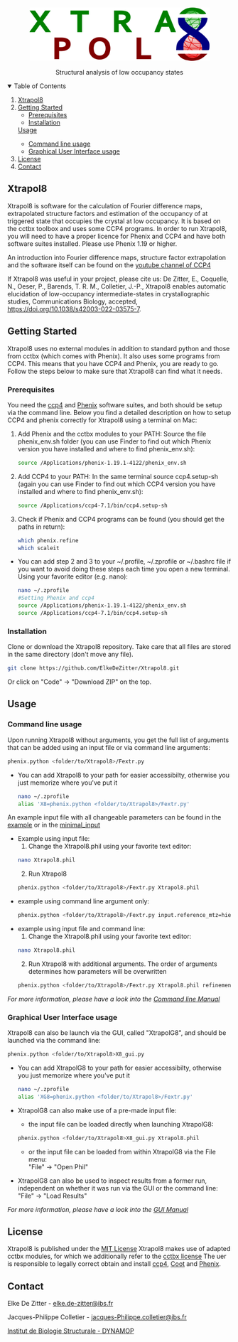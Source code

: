 <!-- PROJECT LOGO -->
<br />
<p align="center">
  <a href="https://github.com/ElkeDeZitter/Xtrapol8">
    <img src="Xtrapol8_logo.png" alt="Logo" width="405" height="120">
  </a>

  <p align="center">
    Structural analysis of low occupancy states
  </p>
</p>


<!-- TABLE OF CONTENTS -->
<details open="open">
  <summary>Table of Contents</summary>
  <ol>
    <li>
      <a href="#xtrapol8">Xtrapol8</a>
    </li>
    <li>
      <a href="#getting-started">Getting Started</a>
      <ul>
        <li><a href="#prerequisites">Prerequisites</a></li>
        <li><a href="#installation">Installation</a></li>
      </ul>
    </li>
      <a href="#Usage">Usage</a></li>
      <ul>
        <li><a href="#Command-line-usage">Command line usage</a></li>
        <li><a href="#Graphical-User-Interface-usage">Graphical User Interface usage</a></li>
      </ul>
    <li><a href="#license">License</a></li>
    <li><a href="#contact">Contact</a></li>
  </ol>
</details>



<!-- ABOUT THE PROJECT -->
## Xtrapol8

<!-- [![Product Name Screen Shot][product-screenshot]](https://example.com) -->

Xtrapol8 is software for the calculation of Fourier difference maps, extrapolated structure factors and estimation of the occupancy of at triggered state that occupies the crystal at low occupancy. It is based on the cctbx toolbox and uses some CCP4 programs. In order to run Xtrapol8, you will need to have a proper licence for Phenix and CCP4 and have both software suites installed. Please use Phenix 1.19 or higher.

An introduction into Fourier difference maps, structure factor extrapolation and the software itself can be found on the [youtube channel of CCP4](https://www.youtube.com/watch?v=H21L3-M_ge4)

If Xtrapol8 was useful in your project, please cite us: De Zitter, E., Coquelle, N., Oeser, P., Barends, T. R. M., Colletier, J.-P., Xtrapol8 enables automatic elucidation of low-occupancy intermediate-states in crystallographic studies, Communications Biology, accepted, https://doi.org/10.1038/s42003-022-03575-7.

<!-- GETTING STARTED -->
## Getting Started

Xtrapol8 uses no external modules in addition to standard python and those from cctbx (which comes with Phenix). It also uses some programs from CCP4. This means that you have CCP4 and Phenix, you are ready to go. Follow the steps below to make sure that Xtrapol8 can find what it needs.

### Prerequisites

You need the [ccp4](https://www.ccp4.ac.uk) and [Phenix](https://www.phenix-online.org) software suites, and both should be setup via the command line. Below you find a detailed description on how to setup CCP4 and phenix correctly for Xtrapol8 using a terminal on Mac:
1. Add Phenix and the cctbx modules to your PATH: Source the file phenix_env.sh folder (you can use Finder to find out which Phenix version you have installed and where to find phenix_env.sh):
   ```sh
   source /Applications/phenix-1.19.1-4122/phenix_env.sh
   ```
2. Add CCP4 to your PATH: In the same terminal source ccp4.setup-sh (again you can use Finder to find out which CCP4 version you have installed and where to find phenix_env.sh):
   ```sh
   source /Applications/ccp4-7.1/bin/ccp4.setup-sh
   ```
3. Check if Phenix and CCP4 programs can be found (you should get the paths in return):
   ```sh
   which phenix.refine
   which scaleit
   ```
* You can add step 2 and 3 to your ~/.profile, ~/.zprofile or ~/.bashrc file if you want to avoid doing these steps each time you open a new terminal. Using your favorite editor (e.g. nano):
   ```sh
   nano ~/.zprofile
   #Setting Phenix and ccp4
   source /Applications/phenix-1.19.1-4122/phenix_env.sh
   source /Applications/ccp4-7.1/bin/ccp4.setup-sh
   ```
   
### Installation

Clone or download the Xtrapol8 repository. Take care that all files are stored in the same directory (don't move any file).
   ```sh
   git clone https://github.com/ElkeDeZitter/Xtrapol8.git
   ```
Or click on "Code" -> "Download ZIP" on the top.

<!-- USAGE EXAMPLES -->
## Usage
### Command line usage

Upon running Xtrapol8 without arguments, you get the full list of arguments that can be added using an input file or via command line arguments:
   ```sh
   phenix.python <folder/to/Xtrapol8>/Fextr.py
   ```
   
* You can add Xtrapol8 to your path for easier accessibilty, otherwise you just memorize where you've put it
   ```sh
   nano ~/.zprofile
   alias 'X8=phenix.python <folder/to/Xtrapol8>/Fextr.py'
   ```
   
An example input file with all changeable parameters can be found in the [example](https://github.com/ElkeDeZitter/Xtrapol8/blob/master/Xtrapol8_example.phil) or in the [minimal_input](https://github.com/ElkeDeZitter/Xtrapol8/blob/master/Xtrapol8_minimal.phil)

* Example using input file:
  1. Change the Xtrapol8.phil using your favorite text editor:
   ```sh
   nano Xtrapol8.phil
   ```
  2. Run Xtrapol8
  ```sh
  phenix.python <folder/to/Xtrapol8>/Fextr.py Xtrapol8.phil
  ```
* example using command line argument only:
  ```sh
  phenix.python <folder/to/Xtrapol8>/Fextr.py input.reference_mtz=hiephiep.mtz input.triggered_mtz=hieperdepiep.mtz input.model_pdb=hoera.pdb input.additional_files=jeej.cif input.additional_files=another.cif occupancies.list_occ=0.1,0.3,0.5 f_and_maps.f_extrapolated_and_maps=qfextr,qfgenick map_explorer.peak_integration_floor=3.5 map_explorer.peak_detection_threshold=4 output.outdir=fancy_party
  ```
* example using input file and command line:
  1. Change the Xtrapol8.phil using your favorite text editor:
   ```sh
   nano Xtrapol8.phil
   ```
  2. Run Xtrapol8 with additional arguments. The order of arguments determines how parameters will be overwritten
  ```sh
  phenix.python <folder/to/Xtrapol8>/Fextr.py Xtrapol8.phil refinement.phenix_keywords.refine.cycles=3
  ```
  
_For more information, please have a look into the [Command line Manual](https://github.com/ElkeDeZitter/Xtrapol8/blob/master/Xtrapol8_Command_Line_Manual.pdf)_

### Graphical User Interface usage

Xtrapol8 can also be launch via the GUI, called "XtrapolG8", and should be launched via the command line:
  ```sh
  phenix.python <folder/to/Xtrapol8>X8_gui.py
  ```
* You can add XtrapolG8 to your path for easier accessibilty, otherwise you just memorize where you've put it
   ```sh
   nano ~/.zprofile
   alias 'XG8=phenix.python <folder/to/Xtrapol8>/Fextr.py'
   ```
   
* XtrapolG8 can also make use of a pre-made input file:
  * the input file can be loaded directly when launching XtrapolG8:
  ```sh
  phenix.python <folder/to/Xtrapol8>X8_gui.py Xtrapol8.phil
  ```
  * or the input file can be loaded from within XtrapolG8 via the File menu:<br />
  "File" -> "Open Phil"
  
* XtrapolG8 can also be used to inspect results from a former run, independent on whether it was run via the GUI or the command line:<br />
  "File" -> "Load Results"
  
_For more information, please have a look into the [GUI Manual](https://github.com/ElkeDeZitter/Xtrapol8/blob/master/XtrapolG8.pdf)_

<!-- LICENSE -->
## License

Xtrapol8 is published under the [MIT License](https://github.com/ElkeDeZitter/Xtrapol8/blob/main/LICENSE)
Xtrapol8 makes use of adapted cctbx modules, for which we additionally refer to the [cctbx license](https://github.com/cctbx/cctbx_project/blob/master/LICENSE.txt)
The uer is responsible to legally correct obtain and install [ccp4](http://www.ccp4.ac.uk/download/), [Coot](http://www.ccp4.ac.uk/download/) and [Phenix](http://www.phenix-online.org/download/).

<!-- CONTACT -->
## Contact

Elke De Zitter - elke.de-zitter@ibs.fr

<!-- Nicolas Coquelle -  nicolas.coquelle@esrf.fr -->

<!-- Thomas Barends - Thomas.Barends@mpimf-heidelberg.mpg.de -->

Jacques-Philippe Colletier - jacques-Philippe.colletier@ibs.fr

[Institut de Biologie Structurale - DYNAMOP](https://www.ibs.fr/research/research-groups/dynamics-and-kinetics-of-molecular-processes-group-m-weik/)

